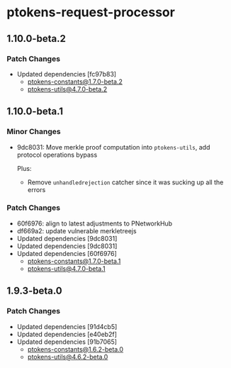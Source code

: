 # ptokens-request-processor

## 1.10.0-beta.2

### Patch Changes

- Updated dependencies [fc97b83]
  - ptokens-constants@1.7.0-beta.2
  - ptokens-utils@4.7.0-beta.2

## 1.10.0-beta.1

### Minor Changes

- 9dc8031: Move merkle proof computation into `ptokens-utils`, add protocol operations bypass

  Plus:

  - Remove `unhandledrejection` catcher since it was sucking up all the errors

### Patch Changes

- 60f6976: align to latest adjustments to PNetworkHub
- df669a2: update vulnerable merkletreejs
- Updated dependencies [9dc8031]
- Updated dependencies [9dc8031]
- Updated dependencies [60f6976]
  - ptokens-constants@1.7.0-beta.1
  - ptokens-utils@4.7.0-beta.1

## 1.9.3-beta.0

### Patch Changes

- Updated dependencies [91d4cb5]
- Updated dependencies [e40eb2f]
- Updated dependencies [91b7065]
  - ptokens-constants@1.6.2-beta.0
  - ptokens-utils@4.6.2-beta.0
